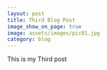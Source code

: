 ```yaml
---
layout: post
title: Third Blog Post
image_show_on_page: true
image: assets/images/pic01.jpg
category: blog
---
```

This is my Third post
